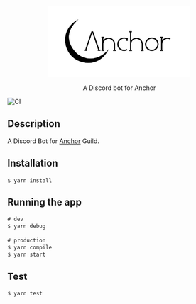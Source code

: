 <p align="center">
  <a href="https://anchor.institute/" target="blank"><img src="logo.png" width="320" alt="Logo" /></a>
</p>

  <p align="center">A Discord bot for Anchor</p>

![CI](https://img.shields.io/badge/CI-unknown-lightgrey)

## Description

A Discord Bot for [Anchor](https://anchor.institute/) Guild.

## Installation

```
$ yarn install
```

## Running the app
```
# dev
$ yarn debug

# production
$ yarn compile
$ yarn start
```

## Test

```
$ yarn test
```
